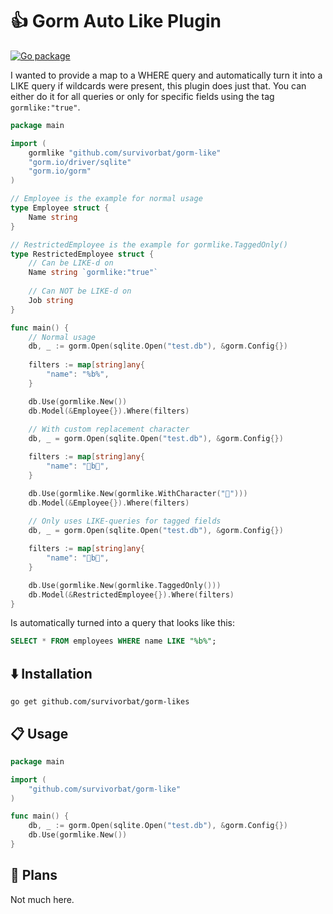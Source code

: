 # 👍 Gorm Auto Like Plugin

[![Go package](https://github.com/survivorbat/gorm-like/actions/workflows/test.yaml/badge.svg)](https://github.com/survivorbat/gorm-like/actions/workflows/test.yaml)

I wanted to provide a map to a WHERE query and automatically turn it into a LIKE query if wildcards were present, this
plugin does just that. You can either do it for all queries or only for specific fields using the tag `gormlike:"true"`.

```go
package main

import (
	gormlike "github.com/survivorbat/gorm-like"
	"gorm.io/driver/sqlite"
	"gorm.io/gorm"
)

// Employee is the example for normal usage
type Employee struct {
	Name string
}

// RestrictedEmployee is the example for gormlike.TaggedOnly()
type RestrictedEmployee struct {
	// Can be LIKE-d on
	Name string `gormlike:"true"`
	
	// Can NOT be LIKE-d on
	Job string
}

func main() {
	// Normal usage
	db, _ := gorm.Open(sqlite.Open("test.db"), &gorm.Config{})
	
	filters := map[string]any{
		"name": "%b%",
	}

	db.Use(gormlike.New())
	db.Model(&Employee{}).Where(filters)
	
	// With custom replacement character
	db, _ = gorm.Open(sqlite.Open("test.db"), &gorm.Config{})

	filters := map[string]any{
		"name": "🍌b🍌",
	}

	db.Use(gormlike.New(gormlike.WithCharacter("🍌")))
	db.Model(&Employee{}).Where(filters)
	
	// Only uses LIKE-queries for tagged fields
	db, _ = gorm.Open(sqlite.Open("test.db"), &gorm.Config{})

	filters := map[string]any{
		"name": "🍌b🍌",
	}

	db.Use(gormlike.New(gormlike.TaggedOnly()))
	db.Model(&RestrictedEmployee{}).Where(filters)
}
```

Is automatically turned into a query that looks like this:

```sql
SELECT * FROM employees WHERE name LIKE "%b%";
```

## ⬇️ Installation

`go get github.com/survivorbat/gorm-likes`

## 📋 Usage

```go
package main

import (
    "github.com/survivorbat/gorm-like"
)

func main() {
	db, _ := gorm.Open(sqlite.Open("test.db"), &gorm.Config{})
	db.Use(gormlike.New())
}

```

## 🔭 Plans

Not much here.
